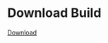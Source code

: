 
# Download Build
[Download](https://github.com/Carmelosmexy1/TimeFN-Updated/releases/tag/Download)


































































































































